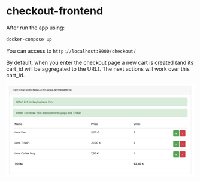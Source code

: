 # checkout-frontend

After run the app using:
```bash
docker-compose up
```
You can access to `http://localhost:8000/checkout/`

By default, when you enter the checkout page a new cart is created (and its cart_id will be aggregated to the URL). The next actions will work over this cart_id.

![Image](images/checkout.png)